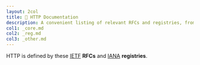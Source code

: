 ```yaml
---
layout: 2col
title: 📄 HTTP Documentation
description: A convenient listing of relevant RFCs and registries, from the IETF HTTP Working Group
col1: _core.md
col2: _reg.md
col3: _other.md
---
```


HTTP is defined by these [IETF](https://ietf.org/) **RFCs** and [IANA](https://www.iana.org/) **registries**.